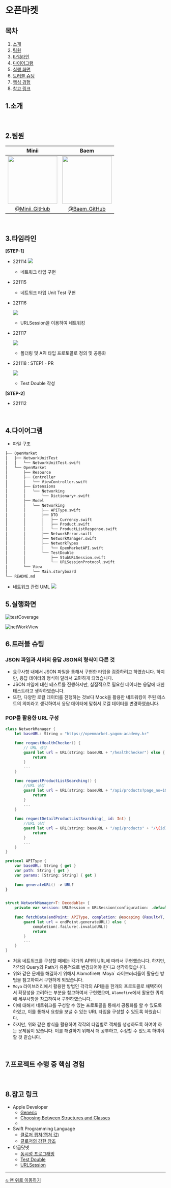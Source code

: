 
# 오픈마켓

## 목차
1. [소개](#1소개)
2. [팀원](#2팀원)
3. [타임라인](#3타임라인)
4. [다이어그램](#4다이어그램)
5. [실행 화면](#5실행화면)
6. [트러블 슈팅](#6트러블-슈팅)
7. [핵심 경험](#7프로젝트-수행-중-핵심-경험)
8. [참고 링크](#8참고-링크)

## 1.소개


<br>

## 2.팀원
| Minii | Baem |
| :---: | :---: |
| <img src=https://i.imgur.com/itNH4NF.png width="155" height="150">| <img src=https://i.imgur.com/jrW5RQj.png width="155" height="150" > |
|  [@Minii_GitHub](https://github.com/leegyoungmin) | [@Baem_GitHub](https://github.com/dylan-yoon) |

<br>

## 3.타임라인
**[STEP-1]**
- 221114
![](https://i.imgur.com/zhtbEMH.png)
    - 네트워크 타입 구현

- 221115
    - 네트워크 타입 Unit Test 구현

- 221116

    ![](https://i.imgur.com/NJIEwAJ.png)
    - URLSession을 이용하여 네트워킹

- 221117

    ![](https://i.imgur.com/14CmxmD.png)
    - 폴더링 및 API 타입 프로토콜로 정의 및 공통화
- 221118 : STEP1 - PR

    ![](https://i.imgur.com/C0j2WOn.png)
    - Test Double 작성

**[STEP-2]**
- 221112 


<br>

## 4.다이어그램
- 파일 구조
```bash
├── OpenMarket
│   ├── NetworkUnitTest
│   │   └── NetworkUnitTest.swift
│   └── OpenMarket
│       ├── Resource
│       ├── Controller
│       │   └── ViewController.swift
│       ├── Extensions
│       │   └── Networking
│       │       └── Dictionary+.swift
│       ├── Model
│       │   └── Networking
│       │       ├── APIType.swift
│       │       ├── DTO
│       │       │   ├── Currency.swift
│       │       │   ├── Product.swift
│       │       │   └── ProductListResponse.swift
│       │       ├── NetworkError.swift
│       │       ├── NetworkManager.swift
│       │       ├── NetworkTypes
│       │       │   └── OpenMarketAPI.swift
│       │       └── TestDouble
│       │           ├── StubURLSession.swift
│       │           └── URLSessionProtocol.swift
│       └── View
│           └── Main.storyboard
└── README.md
```

- 네트워크 관련 UML
![](https://i.imgur.com/X7hKyNV.png)



## 5.실행화면

![testCoverage](https://i.imgur.com/2UZW8hG.png)

![netWorkView](https://i.imgur.com/M18lPLd.png)

## 6.트러블 슈팅
### JSON 파일과 서버의 응답 JSON의 형식이 다른 것
- 요구사항 내에서 JSON 파일을 통해서 구현한 타입을 검증하려고 하였습니다. 하지만, 응답 데이터의 형식이 달라서 고민하게 되었습니다.
- JSON 파일에 대한 테스트를 진행하지만, 실질적으로 필요한 데이터는 응답에 대한 테스트라고 생각하였습니다.
- 또한, 다양한 로컬 데이터를 진행하는 것보다 Mock을 활용한 네트워킹이 주된 테스트의 의미라고 생각하여서 응답 데이터에 맞춰서 로컬 데이터를 변경하였습니다.
    
### POP를 활용한 URL 구성

```swift
class NetworkManager {
    let baseURL: String = "https://openmarket.yagom-academy.kr"
    
    func requestHealthChecker() {
        // URL 생성
        guard let url = URL(string: baseURL + "/healthChecker") else {
            return
        }
        ...
    }
    
    func requestProductListSearching() {
        //URL 생성
        guard let url = URL(string: baseURL + "/api/products?page_no=1&items_per_page=100" ) else {
            return
        }
        ...
    }
    
    func requestDetailProductListSearching(_ id: Int) {
        //URL 생성
        guard let url = URL(string: baseURL + "/api/products" + "/\(id)") else {
            return
        }
        ...
    }
}

```
```swift
protocol APIType {
    var baseURL: String { get }
    var path: String { get }
    var params: [String: String] { get }
    
    func generateURL() -> URL?
}


struct NetworkManager<T: Decodable> {
    private var session: URLSession = URLSession(configuration: .default)
    
    func fetchData(endPoint: APIType, completion: @escaping (Result<T, NetworkError>) -> Void) {
        guard let url = endPoint.generateURL() else {
            completion(.failure(.invalidURL))
            return
        }
        ...
    }
}
```
- 처음 네트워크를 구성할 때에는 각가의 API의 URL에 따라서 구현했습니다. 하지만, 각각의 Query와 Path가 유동적으로 변경되어야 한다고 생각하였습니다.
- 위와 같은 문제를 해결하기 위해서 Alamofire`와 `Moya` 라이브러리들이 활용한 방법을 참고하여서 구현하게 되었습니다.
- `Moya` 라이브러리에서 활용한 방법인 각각의 API들을 한개의 프로토콜로 채택하여서 확장성을 고려하는 부분을 참고하여서 구현했으며, `Alamofire`에서 활용한 쿼리에 세부사항을 참고하여서 구현하였습니다.
- 이에 대해서 네트워크를 구성할 수 있는 프로토콜을 통해서 공통화를 할 수 있도록 하였고, 이를 통해서 요청을 보낼 수 있는 URL 타입을 구성할 수 있도록 하였습니다.
- 하지만, 위와 같은 방식을 활용하여 각각의 타입별로 객체를 생성하도록 하여야 하는 문제점이 있습니다. 이를 해결하기 위해서 더 공부하고, 수정할 수 있도록 하여야 할 것 같습니다.
<br>

## 7.프로젝트 수행 중 핵심 경험

<br>

## 8.참고 링크
- Apple Developer 
    - [Generic](https://docs.swift.org/swift-book/LanguageGuide/Generics.html)
    - [Choosing Between Structures and Classes](https://developer.apple.com/documentation/swift/choosing-between-structures-and-classes)
    - 
- Swift Programming Language
    - [클로저 캡쳐(캡쳐 값)](https://docs.swift.org/swift-book/LanguageGuide/Closures.html)
    - [클로저의 강한 참조](https://docs.swift.org/swift-book/LanguageGuide/AutomaticReferenceCounting.html#ID56)
- 야곰닷넷
    - [동시성 프로그래밍](https://yagom.net/courses/%EB%8F%99%EC%8B%9C%EC%84%B1-%ED%94%84%EB%A1%9C%EA%B7%B8%EB%9E%98%EB%B0%8D-concurrency-programming/)
    - [Test Double](https://yagom.net/courses/unit-test-작성하기/lessons/테스트를-위한-객체-만들기/topic/test-double/)
    - [URLSession](https://developer.apple.com/documentation/foundation/urlsession)
---
[🔝 맨 위로 이동하기](#오픈마켓)
